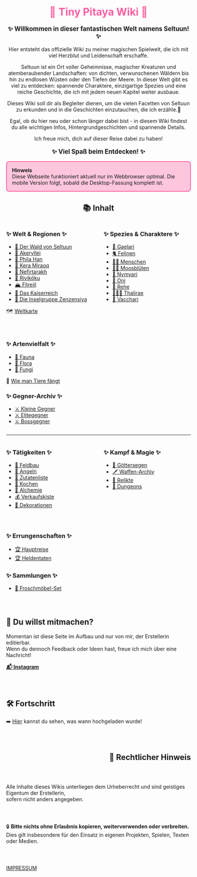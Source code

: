 
<h1 style="color:rgb(255, 94, 161); text-align: center;">🌱 Tiny Pitaya Wiki 🌱</h1>

<div style="text-align: center;">
<p style="font-size: 1.2em; font-weight: bold;">✨ Willkommen in dieser fantastischen Welt namens Seltuun! ✨</p>


Hier entsteht das offizielle Wiki zu meiner magischen Spielwelt, die ich mit viel Herzblut und Leidenschaft erschaffe.

Seltuun ist ein Ort voller Geheimnisse, magischer Kreaturen und atemberaubender Landschaften:
von dichten, verwunschenen Wäldern bis hin zu endlosen Wüsten oder den Tiefen der Meere. In dieser Welt gibt es viel zu entdecken:
spannende Charaktere, einzigartige Spezies und eine reiche Geschichte, die ich mit jedem neuen Kapitel weiter ausbaue.

Dieses Wiki soll dir als Begleiter dienen, um die vielen Facetten von Seltuun zu erkunden und in die Geschichten einzutauchen, die ich erzähle.🥰

Egal, ob du hier neu oder schon länger dabei bist - in diesem Wiki findest du alle wichtigen Infos, Hintergrundgeschichten und spannende Details.


Ich freue mich, dich auf dieser Reise dabei zu haben!

<p style="font-size: 1.2em; font-weight: bold;">✨ Viel Spaß beim Entdecken! ✨</p>

</div>

<div style="
  border:2px solid rgb(255, 94, 161);
  background-color: rgba(255, 94, 161, 0.35);
  border-radius:8px;
  padding:1em;
">
<strong>Hinweis</strong><br>
Diese Webseite funktioniert aktuell nur im Webbrowser optimal.  
Die mobile Version folgt, sobald die Desktop-Fassung komplett ist.
</div>


<div style="text-align: center;">

## 📚 Inhalt

</div>


<div style="display: flex; justify-content: space-between; align-items: flex-start; gap: 2em; flex-wrap: wrap;">

<div style="flex: 1; min-width: 200px;">
                                                                              <!-- 1 WELT UND REGIONEN -->

### ✨ Welt & Regionen ✨ 

- [🍄 Der Wald von Seltuun](/neugier)          <!-- ❌ -->
- [🌷 Akeryllei](/neugier)                     <!-- ❌ -->
- [🌳 Phila Han](/neugier)                     <!-- ❌ -->
- [🌵 Kera Miraoq](/neugier)                   <!-- ❌ -->
- [🌴 Nefirtarakh](/neugier)                   <!-- ❌ -->
- [🌸 Rivikōku](/neugier)                      <!-- ❌ -->
- [🏔️ Flireijl](/neugier)                      <!-- ❌ -->
- [🏰 Das Kaiserreich](/neugier)               <!-- ❌ -->
- [🌊 Die Inselgruppe Zenzensiya](/neugier)    <!-- ❌ -->

🗺️ [Weltkarte](/neugier)                       <!-- ❌ -->

</div>

<div style="flex: 1; min-width: 200px;">
                                                                              <!-- 2 SPEZIES UND CHARAKTERE -->

### ✨ Spezies & Charaktere ✨

- [🧝 Gaelari](/neugier)          <!-- ❌ -->
- [🐈 Felinen](/neugier)         <!-- ❌ angefangen-->
- [🧙‍♀️ Menschen](/neugier)    <!-- ❌ -->
- [👯🏻 Moosblüten](/neugier)    <!-- ❌ -->
- [🐉 Nymyari](/neugier)       <!-- ❌ -->
- [👹 Oni](/neugier)           <!-- ❌ -->
- [🦌 Rehe](/neugier)          <!-- ❌ -->
- [🧜🏻‍♀️ Thalirae](/neugier)       <!-- ❌ -->
- [🐄 Vacchari](/neugier)      <!-- ❌ -->

</div>

<div style="flex: 1; min-width: 200px;">
                                                                              <!-- 3 ARTENVIELFALT, GEGNER-ARCHIV-->

### ✨ Artenvielfalt ✨

- [🐸 Fauna](./fauna/allfaunamain.md)   <!-- ✔️ -->
- [🌱 Flora](./flora/allfloramain.md)   <!-- ✔️ -->
- [🍄 Fungi](./fungi/allfungimain.md)   <!-- ✔️ -->

🐾 [Wie man Tiere fängt](/neugier)    <!-- ❌ -->

### ✨ Gegner-Archiv ✨

- [⚔️ Kleine Gegner](/neugier)  <!-- ❌ -->
- [⚔️ Elitegegner](/neugier)    <!-- ❌ -->
- [⚔️ Bossgegner](/neugier)     <!-- ❌ -->

</div>
</div>

---

<div style="display: flex; justify-content: space-between; align-items: flex-start; gap: 2em; flex-wrap: wrap;">

<div style="flex: 1; min-width: 200px;">
                                                                              <!-- 4 TÄTIGKEITEN -->

### ✨ Tätigkeiten ✨

- [🌾 Feldbau](/neugier)         <!-- ❌ -->
- [🎣 Angeln](/neugier)          <!-- ❌ -->
- [🧺 Zutatenliste](/neugier)    <!-- ❌ -->
- [🍳 Kochen](/neugier)          <!-- ❌ -->
- [🧪 Alchemie](/neugier)        <!-- ❌ -->
- [💰 Verkaufskiste](/neugier)   <!-- ❌ -->
- [🎀 Dekorationen](/neugier)    <!-- ❌ -->

</div>

<div style="flex: 1; min-width: 200px;">
                                                                              <!-- 5 KAMPF UND MAGIE -->

### ✨ Kampf & Magie ✨

- [🔮 Göttersegen](/neugier)       <!-- ❌ -->
- [🗡️ Waffen-Archiv](/neugier)     <!-- ❌ -->
- [💍 Relikte](/neugier)            <!-- ❌ -->
- [🏰 Dungeons](/neugier)          <!-- ❌ -->

</div>

<div style="flex: 1; min-width: 200px;">
                                                                              <!-- 6 ERRUNGENSCHAFTEN, SAMMLUNGEN -->

### ✨ Errungenschaften ✨
  
- [🏆 Hauptreise](/neugier)      <!-- ❌ -->
- [🏆 Heldentaten](/neugier)     <!-- ❌ -->

### ✨ Sammlungen ✨

- [🧩 Froschmöbel-Set](/neugier)  <!-- ❌ -->

</div>


<div class="vine-divider-pitaya"></div> 
 


<div style="display: flex; justify-content: space-between; align-items: flex-start; gap: 2em; flex-wrap: wrap;">

<div style="flex: 1; min-width: 250px;">

## 🔧 Du willst mitmachen?

Momentan ist diese Seite im Aufbau und nur von mir, der Erstellerin editierbar.<br>
Wenn du dennoch Feedback oder Ideen hast, freue ich mich über eine Nachricht!<br>  

<a href="https://www.instagram.com/tiny_pitaya/" target="_blank"><strong>📬 Instagram</strong></a>

</div>

<div style="flex: 1; min-width: 250px;">

## 🛠️ Fortschritt

➡️ [Hier](./fortschritt.md) kannst du sehen, was wann hochgeladen wurde!

</div>

</div>


<div class="vine-divider-impressum"></div> 
 

## 📜 Rechtlicher Hinweis

Alle Inhalte dieses Wikis unterliegen dem Urheberrecht und sind geistiges Eigentum der Erstellerin,<br>
sofern nicht anders angegeben.

🔒 **Bitte nichts ohne Erlaubnis kopieren, weiterverwenden oder verbreiten.**  
Dies gilt insbesondere für den Einsatz in eigenen Projekten, Spielen, Texten oder Medien.

[IMPRESSUM](impressum.md)
